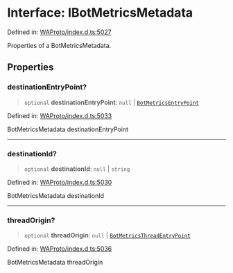 # Interface: IBotMetricsMetadata

Defined in: [WAProto/index.d.ts:5027](https://github.com/Fokusdotid/bail/blob/82f46c566476ac566bfd781dede14412fcdfb787/WAProto/index.d.ts#L5027)

Properties of a BotMetricsMetadata.

## Properties

### destinationEntryPoint?

> `optional` **destinationEntryPoint**: `null` \| [`BotMetricsEntryPoint`](../enumerations/BotMetricsEntryPoint.md)

Defined in: [WAProto/index.d.ts:5033](https://github.com/Fokusdotid/bail/blob/82f46c566476ac566bfd781dede14412fcdfb787/WAProto/index.d.ts#L5033)

BotMetricsMetadata destinationEntryPoint

***

### destinationId?

> `optional` **destinationId**: `null` \| `string`

Defined in: [WAProto/index.d.ts:5030](https://github.com/Fokusdotid/bail/blob/82f46c566476ac566bfd781dede14412fcdfb787/WAProto/index.d.ts#L5030)

BotMetricsMetadata destinationId

***

### threadOrigin?

> `optional` **threadOrigin**: `null` \| [`BotMetricsThreadEntryPoint`](../enumerations/BotMetricsThreadEntryPoint.md)

Defined in: [WAProto/index.d.ts:5036](https://github.com/Fokusdotid/bail/blob/82f46c566476ac566bfd781dede14412fcdfb787/WAProto/index.d.ts#L5036)

BotMetricsMetadata threadOrigin
